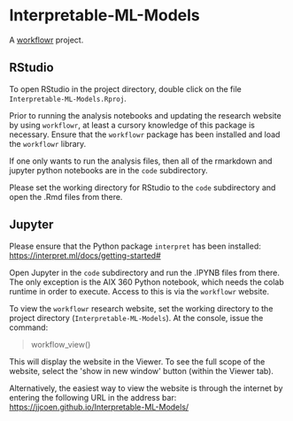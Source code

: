 # Interpretable-ML-Models

A [workflowr][] project.

[workflowr]: https://github.com/workflowr/workflowr

## RStudio
To open RStudio in the project directory, double click on the file `Interpretable-ML-Models.Rproj`.  

Prior to running the analysis notebooks and updating the research website by using `workflowr`, at least a cursory knowledge of this package is necessary.  Ensure that the `workflowr` package has been installed and load the `workflowr` library.  

If one only wants to run the analysis files, then all of the rmarkdown and jupyter python notebooks are in the `code` subdirectory.  

Please set the working directory for RStudio to the `code` subdirectory and open the .Rmd files from there.  

## Jupyter
Please ensure that the Python package `interpret` has been installed:
https://interpret.ml/docs/getting-started#

Open Jupyter in the `code` subdirectory and run the .IPYNB files from there.  The only exception is the AIX 360 Python notebook, which needs the colab runtime in order to execute.  Access to this is via the `workflowr` website.

To view the `workflowr` research website, set the working directory to the project directory (`Interpretable-ML-Models`).  At the console, issue the command:
> workflow_view()

This will display the website in the Viewer.  To see the full scope of the website, select the 'show in new window' button (within the Viewer tab).

Alternatively, the easiest way to view the website is through the internet by entering the following URL in the address bar:
https://jjcoen.github.io/Interpretable-ML-Models/

